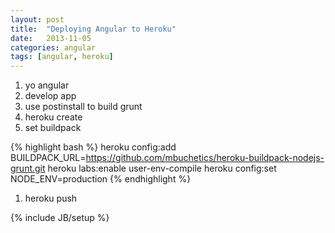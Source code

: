 ```yaml
---
layout: post
title:  "Deploying Angular to Heroku"
date:   2013-11-05
categories: angular
tags: [angular, heroku]
---
```


1. yo angular
1. develop app
1. use postinstall to build grunt
1. heroku create
1. set buildpack 

{% highlight bash %}
heroku config:add BUILDPACK_URL=https://github.com/mbuchetics/heroku-buildpack-nodejs-grunt.git
heroku labs:enable user-env-compile
heroku config:set NODE_ENV=production
{% endhighlight %}

1. heroku push


{% include JB/setup %}